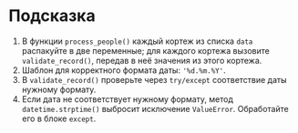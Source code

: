 # Подсказка

1. В функции `process_people()` каждый кортеж из списка `data` распакуйте в две переменные; для каждого кортежа вызовите `validate_record()`, передав в неё значения из этого кортежа.
2. Шаблон для корректного формата даты: `'%d.%m.%Y'`.
3. В `validate_record()` проверьте через `try/except` соответствие даты нужному формату.
4. Если дата не соответствует нужному формату, метод `datetime.strptime()` выбросит исключение `ValueError`. Обработайте его в блоке `except`.
